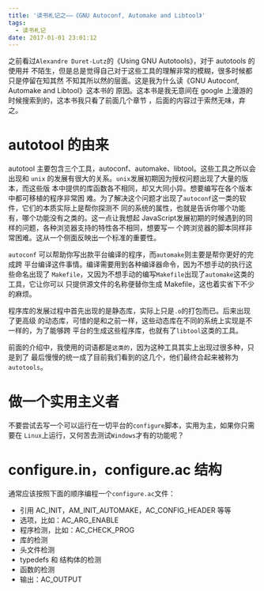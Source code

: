 ```yaml
---
title: '读书札记之——《GNU Autoconf, Automake and Libtool》'
tags:
  - 读书札记
date: 2017-01-01 23:01:12
---
```



之前看过`Alexandre Duret-Lutz`的《Using GNU Autotools》，对于 autotools 的使用并
不陌生，但是总是觉得自己对于这些工具的理解非常的模糊，很多时候都只是停留在知其然
不知其所以然的层面。这是我为什么读《GNU Autoconf, Automake and Libtool》这本书的
原因。这本书是我无意间在 google 上漫游的时候搜索到的，这本书我只看了前面几个章节
，后面的内容过于索然无味，弃之。

# autotool 的由来

autotool 主要包含三个工具，autoconf、automake、libtool。这些工具之所以会出现和
`unix` 的发展有很大的关系。`unix`发展初期因为授权问题出现了大量的版本，而这些版
本中提供的库函数各不相同，却又大同小异。想要编写在各个版本中都可移植的程序非常困
难。为了解决这个问题才出现了`autoconf`这一类的软件，它们的本质实际上是帮你探测不
同的系统的属性，也就是告诉你哪个功能有，哪个功能没有之类的。这一点让我想起
JavaScript发展初期的时候遇到的同样的问题，各种浏览器支持的特性各不相同，想要写一
个跨浏览器的脚本同样非常困难。这从一个侧面反映出一个标准的重要性。

`autoconf` 可以帮助你写出款平台编译的程序，而`automake`则主要是帮你更好的完成跨
平台编译这件事情。编译需要用到各种编译器命令，因为不想手动的执行这些命名出现了
`Makefile`，又因为不想手动的编写`Makefile`出现了`automake`这类的工具，它让你可以
只提供源文件的名称便替你生成 Makefile，这也着实省下不少的麻烦。

程序库的发展过程中首先出现的是静态库，实际上只是`.o`的打包而已。后来出现了更高级
的动态库，可惜的是和之前一样，这些动态库在不同的系统上实现是不一样的，为了能够跨
平台的生成这些程序库，也就有了`libtool`这类的工具。

前面的介绍中，我使用的词语都是`这类的`，因为这种工具其实上出现过很多种，只是到了
最后慢慢的统一成了目前我们看到的这几个，他们最终合起来被称为`autotools`。

# 做一个实用主义者

不要尝试去写一个可以运行在一切平台的`configure`脚本，实用为主，如果你只需要在
`Linux`上运行，又何苦去测试`Windows`才有的功能呢？

# configure.in，configure.ac 结构

通常应该按照下面的顺序编程一个`configure.ac`文件：

- 引用 AC_INIT，AM_INIT_AUTOMAKE，AC_CONFIG_HEADER 等等
- 选项，比如：AC_ARG_ENABLE
- 程序检测，比如：AC_CHECK_PROG
- 库的检测
- 头文件检测
- typedefs 和 结构体的检测
- 函数的检测
- 输出：AC_OUTPUT
